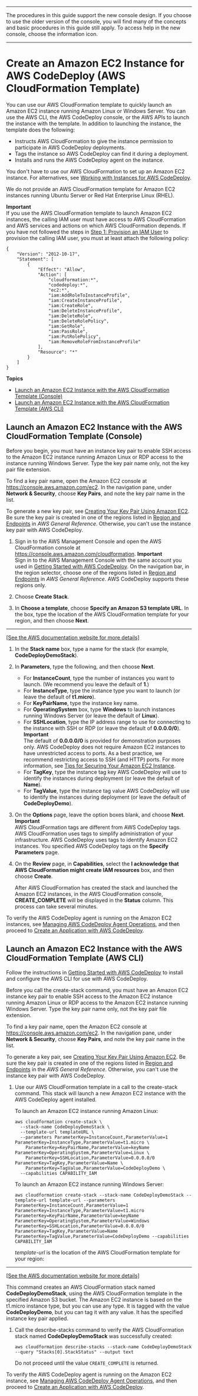 --------

 The procedures in this guide support the new console design\. If you choose to use the older version of the console, you will find many of the concepts and basic procedures in this guide still apply\. To access help in the new console, choose the information icon\. 

--------

# Create an Amazon EC2 Instance for AWS CodeDeploy \(AWS CloudFormation Template\)<a name="instances-ec2-create-cloudformation-template"></a>

You can use our AWS CloudFormation template to quickly launch an Amazon EC2 instance running Amazon Linux or Windows Server\. You can use the AWS CLI, the AWS CodeDeploy console, or the AWS APIs to launch the instance with the template\. In addition to launching the instance, the template does the following:
+ Instructs AWS CloudFormation to give the instance permission to participate in AWS CodeDeploy deployments\.
+ Tags the instance so AWS CodeDeploy can find it during a deployment\.
+ Installs and runs the AWS CodeDeploy agent on the instance\.

You don't have to use our AWS CloudFormation to set up an Amazon EC2 instance\. For alternatives, see [Working with Instances for AWS CodeDeploy](instances.md)\.

We do not provide an AWS CloudFormation template for Amazon EC2 instances running Ubuntu Server or Red Hat Enterprise Linux \(RHEL\)\.

**Important**  
If you use the AWS CloudFormation template to launch Amazon EC2 instances, the calling IAM user must have access to AWS CloudFormation and AWS services and actions on which AWS CloudFormation depends\. If you have not followed the steps in [Step 1: Provision an IAM User](getting-started-provision-user.md) to provision the calling IAM user, you must at least attach the following policy:  

```
{
    "Version": "2012-10-17",
    "Statement": [
        {
            "Effect": "Allow",
            "Action": [
                "cloudformation:*",
                "codedeploy:*",
                "ec2:*",
                "iam:AddRoleToInstanceProfile",
                "iam:CreateInstanceProfile",
                "iam:CreateRole",
                "iam:DeleteInstanceProfile",
                "iam:DeleteRole",
                "iam:DeleteRolePolicy",
                "iam:GetRole",
                "iam:PassRole",
                "iam:PutRolePolicy",
                "iam:RemoveRoleFromInstanceProfile"
            ],
            "Resource": "*"
        }
    ]
}
```

**Topics**
+ [Launch an Amazon EC2 Instance with the AWS CloudFormation Template \(Console\)](#instances-ec2-create-cloudformation-template-console)
+ [Launch an Amazon EC2 Instance with the AWS CloudFormation Template \(AWS CLI\)](#instances-ec2-create-cloudformation-template-cli)

## Launch an Amazon EC2 Instance with the AWS CloudFormation Template \(Console\)<a name="instances-ec2-create-cloudformation-template-console"></a>

Before you begin, you must have an instance key pair to enable SSH access to the Amazon EC2 instance running Amazon Linux or RDP access to the instance running Windows Server\. Type the key pair name only, not the key pair file extension\. 

To find a key pair name, open the Amazon EC2 console at [https://console\.aws\.amazon\.com/ec2](https://console.aws.amazon.com/ec2)\. In the navigation pane, under **Network & Security**, choose **Key Pairs**, and note the key pair name in the list\. 

To generate a new key pair, see [Creating Your Key Pair Using Amazon EC2](https://docs.aws.amazon.com/AWSEC2/latest/UserGuide/ec2-key-pairs.html#having-ec2-create-your-key-pair)\. Be sure the key pair is created in one of the regions listed in [Region and Endpoints](https://docs.aws.amazon.com/general/latest/gr/rande.html#codedeploy_region) in *AWS General Reference*\. Otherwise, you can't use the instance key pair with AWS CodeDeploy\.

1. Sign in to the AWS Management Console and open the AWS CloudFormation console at [https://console\.aws\.amazon\.com/cloudformation](https://console.aws.amazon.com/cloudformation/)\.
**Important**  
Sign in to the AWS Management Console with the same account you used in [Getting Started with AWS CodeDeploy](getting-started-codedeploy.md)\. On the navigation bar, in the region selector, choose one of the regions listed in [Region and Endpoints](https://docs.aws.amazon.com/general/latest/gr/rande.html#codedeploy_region) in *AWS General Reference*\. AWS CodeDeploy supports these regions only\.

1. Choose **Create Stack**\.

1. In **Choose a template**, choose **Specify an Amazon S3 template URL**\. In the box, type the location of the AWS CloudFormation template for your region, and then choose **Next**\.  
****    
[\[See the AWS documentation website for more details\]](http://docs.aws.amazon.com/codedeploy/latest/userguide/instances-ec2-create-cloudformation-template.html)

1. In the **Stack name** box, type a name for the stack \(for example, **CodeDeployDemoStack**\)\.

1. In **Parameters**, type the following, and then choose **Next**\.
   + For **InstanceCount**, type the number of instances you want to launch\. \(We recommend you leave the default of **1**\.\)
   + For **InstanceType**, type the instance type you want to launch \(or leave the default of **t1\.micro**\)\.
   + For **KeyPairName**, type the instance key name\.
   + For **OperatingSystem** box, type **Windows** to launch instances running Windows Server \(or leave the default of **Linux**\)\.
   + For **SSHLocation**, type the IP address range to use for connecting to the instance with SSH or RDP \(or leave the default of **0\.0\.0\.0/0**\)\.
**Important**  
The default of **0\.0\.0\.0/0** is provided for demonstration purposes only\. AWS CodeDeploy does not require Amazon EC2 instances to have unrestricted access to ports\. As a best practice, we recommend restricting access to SSH \(and HTTP\) ports\. For more information, see [Tips for Securing Your Amazon EC2 Instance](https://aws.amazon.com/articles/1233)\.
   + For **TagKey**, type the instance tag key AWS CodeDeploy will use to identify the instances during deployment \(or leave the default of **Name**\)\.
   + For **TagValue**, type the instance tag value AWS CodeDeploy will use to identify the instances during deployment \(or leave the default of **CodeDeployDemo**\)\.

1. On the **Options** page, leave the option boxes blank, and choose **Next**\.
**Important**  
AWS CloudFormation tags are different from AWS CodeDeploy tags\. AWS CloudFormation uses tags to simplify administration of your infrastructure\. AWS CodeDeploy uses tags to identify Amazon EC2 instances\. You specified AWS CodeDeploy tags on the **Specify Parameters** page\.

1. On the **Review** page, in **Capabilities**, select the **I acknowledge that AWS CloudFormation might create IAM resources** box, and then choose **Create**\.

   After AWS CloudFormation has created the stack and launched the Amazon EC2 instances, in the AWS CloudFormation console, **CREATE\_COMPLETE** will be displayed in the **Status** column\. This process can take several minutes\.

To verify the AWS CodeDeploy agent is running on the Amazon EC2 instances, see [Managing AWS CodeDeploy Agent Operations](codedeploy-agent-operations.md), and then proceed to [Create an Application with AWS CodeDeploy](applications-create.md)\.

## Launch an Amazon EC2 Instance with the AWS CloudFormation Template \(AWS CLI\)<a name="instances-ec2-create-cloudformation-template-cli"></a>

Follow the instructions in [Getting Started with AWS CodeDeploy](getting-started-codedeploy.md) to install and configure the AWS CLI for use with AWS CodeDeploy\. 

Before you call the create\-stack command, you must have an Amazon EC2 instance key pair to enable SSH access to the Amazon EC2 instance running Amazon Linux or RDP access to the Amazon EC2 instance running Windows Server\. Type the key pair name only, not the key pair file extension\. 

To find a key pair name, open the Amazon EC2 console at [https://console\.aws\.amazon\.com/ec2](https://console.aws.amazon.com/ec2)\. In the navigation pane, under **Network & Security**, choose **Key Pairs**, and note the key pair name in the list\. 

To generate a key pair, see [Creating Your Key Pair Using Amazon EC2](https://docs.aws.amazon.com/AWSEC2/latest/UserGuide/ec2-key-pairs.html#having-ec2-create-your-key-pair)\. Be sure the key pair is created in one of the regions listed in [Region and Endpoints](https://docs.aws.amazon.com/general/latest/gr/rande.html#codedeploy_region) in the *AWS General Reference*\. Otherwise, you can't use the instance key pair with AWS CodeDeploy\.

1. Use our AWS CloudFormation template in a call to the create\-stack command\. This stack will launch a new Amazon EC2 instance with the AWS CodeDeploy agent installed\.

   To launch an Amazon EC2 instance running Amazon Linux:

   ```
   aws cloudformation create-stack \
     --stack-name CodeDeployDemoStack \
     --template-url templateURL \
     --parameters ParameterKey=InstanceCount,ParameterValue=1 ParameterKey=InstanceType,ParameterValue=t1.micro \
       ParameterKey=KeyPairName,ParameterValue=keyName ParameterKey=OperatingSystem,ParameterValue=Linux \
       ParameterKey=SSHLocation,ParameterValue=0.0.0.0/0 ParameterKey=TagKey,ParameterValue=Name \
       ParameterKey=TagValue,ParameterValue=CodeDeployDemo \
     --capabilities CAPABILITY_IAM
   ```

   To launch an Amazon EC2 instance running Windows Server: 

   ```
   aws cloudformation create-stack --stack-name CodeDeployDemoStack --template-url template-url --parameters ParameterKey=InstanceCount,ParameterValue=1 ParameterKey=InstanceType,ParameterValue=t1.micro ParameterKey=KeyPairName,ParameterValue=keyName ParameterKey=OperatingSystem,ParameterValue=Windows ParameterKey=SSHLocation,ParameterValue=0.0.0.0/0 ParameterKey=TagKey,ParameterValue=Name ParameterKey=TagValue,ParameterValue=CodeDeployDemo --capabilities CAPABILITY_IAM
   ```

   *template\-url* is the location of the AWS CloudFormation template for your region:  
****    
[\[See the AWS documentation website for more details\]](http://docs.aws.amazon.com/codedeploy/latest/userguide/instances-ec2-create-cloudformation-template.html)

   This command creates an AWS CloudFormation stack named **CodeDeployDemoStack**, using the AWS CloudFormation template in the specified Amazon S3 bucket\. The Amazon EC2 instance is based on the t1\.micro instance type, but you can use any type\. It is tagged with the value **CodeDeployDemo**, but you can tag it with any value\. It has the specified instance key pair applied\.

1. Call the describe\-stacks command to verify the AWS CloudFormation stack named **CodeDeployDemoStack** was successfully created:

   ```
   aws cloudformation describe-stacks --stack-name CodeDeployDemoStack --query "Stacks[0].StackStatus" --output text
   ```

   Do not proceed until the value `CREATE_COMPLETE` is returned\.

To verify the AWS CodeDeploy agent is running on the Amazon EC2 instance, see [Managing AWS CodeDeploy Agent Operations](codedeploy-agent-operations.md), and then proceed to [Create an Application with AWS CodeDeploy](applications-create.md)\.